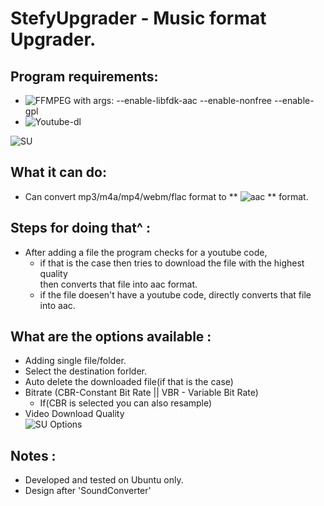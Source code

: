 # StefyUpgrader - Music format Upgrader.

## Program requirements:  
  * ![FFMPEG](https://www.ffmpeg.org/) with  args: --enable-libfdk-aac --enable-nonfree --enable-gpl  
  * ![Youtube-dl](https://github.com/rg3/youtube-dl) 
  
 ![SU](https://i.imgur.com/6J2J70n.png) 
  
## What it can do: 
  * Can convert mp3/m4a/mp4/webm/flac format to ** ![aac](https://en.wikipedia.org/wiki/Advanced_Audio_Coding) ** format.   
        
## Steps for doing that^ :
  - After adding a file the program checks for a youtube code,  
      - if that is the case then tries to download the file with the highest quality  
           then converts that file into aac format.  
      - if the file doesen't have a youtube code, directly converts that file into aac.  
  
## What are the options available :
   * Adding single file/folder.  
   * Select the destination forlder.  
   * Auto delete the downloaded file(if that is the case)  
   * Bitrate (CBR-Constant Bit Rate || VBR - Variable Bit Rate)  
      * If(CBR is selected you can also resample)  
   * Video Download Quality  
![SU Options](https://i.imgur.com/xKmVnRX.png)  
  
## Notes :
  * Developed and tested on Ubuntu only.  
  * Design after 'SoundConverter'
  
